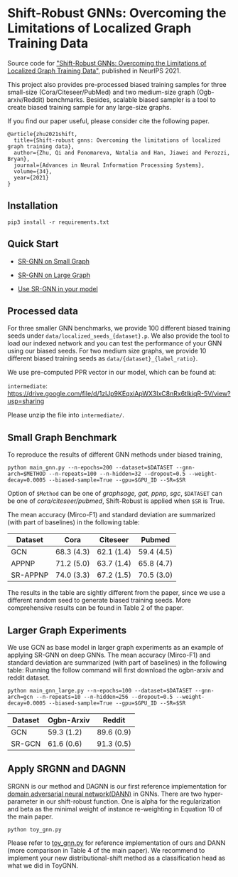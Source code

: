 # Shift-Robust GNNs: Overcoming the Limitations of Localized Graph Training Data
Source code for ["Shift-Robust GNNs: Overcoming the Limitations of Localized Graph Training Data"](https://proceedings.neurips.cc/paper/2021/file/eb55e369affa90f77dd7dc9e2cd33b16-Paper.pd), published in NeurIPS 2021.

This project also provides pre-processed biased training samples for three small-size (Cora/Citeseer/PubMed) and two medium-size graph (Ogb-arxiv/Reddit) benchmarks. Besides, scalable biased sampler is a tool to create biased training sample for any large-size graphs.

If you find our paper useful, please consider cite the following paper.
```
@article{zhu2021shift,
  title={Shift-robust gnns: Overcoming the limitations of localized graph training data},
  author={Zhu, Qi and Ponomareva, Natalia and Han, Jiawei and Perozzi, Bryan},
  journal={Advances in Neural Information Processing Systems},
  volume={34},
  year={2021}
}
```

## Installation
``
pip3 install -r requirements.txt
``
## Quick Start
 - [SR-GNN on Small Graph](#small-graph-benchmark)

 - [SR-GNN on Large Graph](#larger-graph-experiments)

 - [Use SR-GNN in your model](#apply-srgnn-and-dagnn)


## Processed data
For three smaller GNN benchmarks, we provide 100 different biased training seeds under ``data/localized_seeds_{dataset}.p``. We also provide the tool to load our indexed network and you can test the performance of your GNN using our biased seeds. For two medium size graphs, we provide 10 different biased training seeds as ``data/{dataset}_{label_ratio}``.

We use pre-computed PPR vector in our model, which can be found at:

``intermediate``: https://drive.google.com/file/d/1zlJp9KEqxiApWX3IxC8nRx6tlkiqR-5V/view?usp=sharing

Please unzip the file into ``intermediate/``.

## Small Graph Benchmark
To reproduce the results of different GNN methods under biased training,

``
python main_gnn.py --n-epochs=200 --dataset=$DATASET --gnn-arch=$METHOD --n-repeats=100 --n-hidden=32 --dropout=0.5 --weight-decay=0.0005 --biased-sample=True --gpu=$GPU_ID --SR=$SR
``

Option of ``$Method`` can be one of *graphsage, gat, ppnp, sgc*, ``$DATASET`` can be one of *cora/citeseer/pubmed*, Shift-Robust is applied when ``$SR`` is True.


The mean accuracy (Mirco-F1) and standard deviation are summarized (with part of baselines) in the following table:

| Dataset | Cora | Citeseer | Pubmed |
| --------  |----------|----------|----------| 
| GCN | 68.3 (4.3) |  62.1 (1.4) | 59.4 (4.5) |
| APPNP | 71.2 (5.0) | 63.7 (1.4) | 65.8 (4.7) |
| SR-APPNP | 74.0 (3.3) | 67.2 (1.5) | 70.5 (3.0) |

The results in the table are sightly different from the paper, since we use a different random seed to generate biased training seeds.
More comprehensive results can be found in Table 2 of the paper.

## Larger Graph Experiments
We use GCN as base model in larger graph experiments as an example of applying SR-GNN on deep GNNs. The mean accuracy (Mirco-F1) and standard deviation are summarized (with part of baselines) in the following table:
Running the follow command will first download the ogbn-arxiv and reddit dataset.

``
python main_gnn_large.py --n-epochs=100 --dataset=$DATASET --gnn-arch=gcn --n-repeats=10 --n-hidden=256 --dropout=0.5 --weight-decay=0.0005 --biased-sample=True --gpu=$GPU_ID --SR=$SR
``


| Dataset | Ogbn-Arxiv | Reddit |
| --------  |----------|----------|
| GCN | 59.3 (1.2) |  89.6 (0.9) |
| SR-GCN | 61.6 (0.6) | 91.3 (0.5) |

## Apply SRGNN and DAGNN
SRGNN is our method and DAGNN is our first reference implementation for [domain adversarial neural network(DANN)](https://arxiv.org/pdf/1505.07818.pdf) in GNNs.
There are two hyper-parameter in our shift-robust function. One is alpha for the regularization and beta as the minimal weight of instance re-weighting in Equation 10 of the main paper.

``
python toy_gnn.py
``

Please refer to [toy_gnn.py](./toy_gnn.py) for reference implementation of ours and DANN (more comparison in Table 4 of the main paper). We recommend to implement your new distributional-shift method as a classification head as what we did in ToyGNN.
